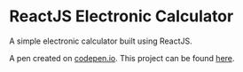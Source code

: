 # ReactJS Electronic Calculator 

A simple electronic calculator built using ReactJS.

A pen created on [codepen.io](codepen.io).  This project can be found [here](http://codepen.io/dentemple/pen/NbZqmQ).
